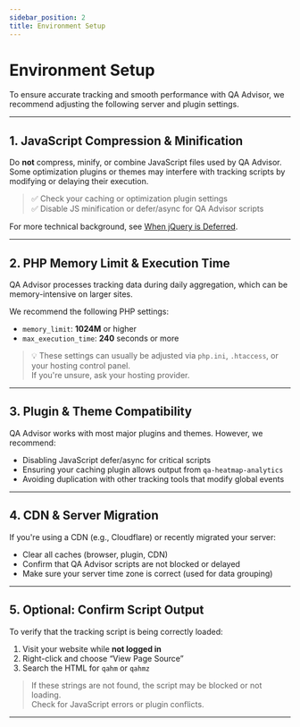 ```yaml
---
sidebar_position: 2
title: Environment Setup
---
```


# Environment Setup

To ensure accurate tracking and smooth performance with QA Advisor, we recommend adjusting the following server and plugin settings.

---

## 1. JavaScript Compression & Minification

Do **not** compress, minify, or combine JavaScript files used by QA Advisor.  
Some optimization plugins or themes may interfere with tracking scripts by modifying or delaying their execution.

> ✅ Check your caching or optimization plugin settings  
> ✅ Disable JS minification or defer/async for QA Advisor scripts

For more technical background, see [When jQuery is Deferred](/docs/user-manual/1-getting-started/when-defer-jquery).

---

## 2. PHP Memory Limit & Execution Time

QA Advisor processes tracking data during daily aggregation, which can be memory-intensive on larger sites.

We recommend the following PHP settings:

- `memory_limit`: **1024M** or higher  
- `max_execution_time`: **240** seconds or more

> 💡 These settings can usually be adjusted via `php.ini`, `.htaccess`, or your hosting control panel.  
> If you're unsure, ask your hosting provider.

---

## 3. Plugin & Theme Compatibility

QA Advisor works with most major plugins and themes. However, we recommend:

- Disabling JavaScript defer/async for critical scripts
- Ensuring your caching plugin allows output from `qa-heatmap-analytics`
- Avoiding duplication with other tracking tools that modify global events

---

## 4. CDN & Server Migration

If you're using a CDN (e.g., Cloudflare) or recently migrated your server:

- Clear all caches (browser, plugin, CDN)
- Confirm that QA Advisor scripts are not blocked or delayed
- Make sure your server time zone is correct (used for data grouping)

---

## 5. Optional: Confirm Script Output

To verify that the tracking script is being correctly loaded:

1. Visit your website while **not logged in**
2. Right-click and choose “View Page Source”
3. Search the HTML for `qahm` or `qahmz`

> If these strings are not found, the script may be blocked or not loading.  
> Check for JavaScript errors or plugin conflicts.

---

